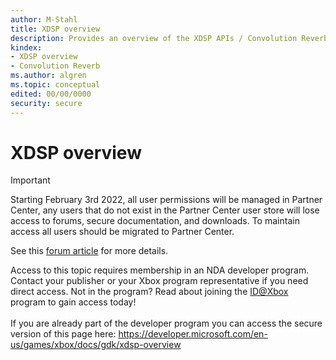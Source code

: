 ```yaml
---
author: M-Stahl
title: XDSP overview
description: Provides an overview of the XDSP APIs / Convolution Reverb.
kindex:
- XDSP overview
- Convolution Reverb
ms.author: algren
ms.topic: conceptual
edited: 00/00/0000
security: secure
---
```


# XDSP overview
> [!IMPORTANT]
> Starting February 3rd 2022, all user permissions will be managed in Partner Center, any users that do not exist in the Partner Center user store will lose access to forums, secure documentation, and downloads. To maintain access all users should be migrated to Partner Center. <p></p>See this <a href="https://forums.xboxlive.com/articles/132187/breaking-change-user-access-for-forums-secure-docu.html">forum article</a> for more details.  

 Access to this topic requires membership in an NDA developer program. Contact your publisher or your Xbox program representative if you need direct access. Not in the program? Read about joining the <a href="https://www.xbox.com/Developers/id">ID@Xbox</a> program to gain access today!  <br/><br/>If you are already part of the developer program you can access the secure version of this page here: <a target="_blank" href="https://developer.microsoft.com/en-us/games/xbox/docs/gdk/xdsp-overview">https://developer.microsoft.com/en-us/games/xbox/docs/gdk/xdsp-overview</a>